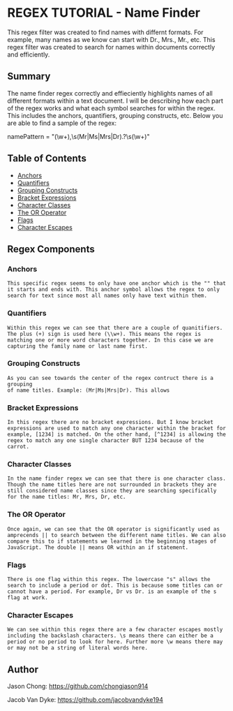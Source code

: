 # REGEX TUTORIAL - Name Finder

This regex filter was created to find names with differnt formats. For example, many names as we know can start with Dr., Mrs., Mr., etc. This regex filter was created to search for names within documents correctly and efficiently. 

## Summary

The name finder regex correctly and effieciently highlights names of all different formats within a text document. I will be describing how each part of the regex works and what each symbol searches for within the regex. This includes the anchors, quantifiers, grouping constructs, etc. Below you are able to find a sample of the regex: 

namePattern = "(\\w+),\\s(Mr|Ms|Mrs|Dr).?\\s(\\w+)"

## Table of Contents

- [Anchors](#anchors)
- [Quantifiers](#quantifiers)
- [Grouping Constructs](#grouping-constructs)
- [Bracket Expressions](#bracket-expressions)
- [Character Classes](#character-classes)
- [The OR Operator](#the-or-operator)
- [Flags](#flags)
- [Character Escapes](#character-escapes)

## Regex Components

### Anchors
    This specific regex seems to only have one anchor which is the "" that it starts and ends with. This anchor symbol allows the regex to only search for text since most all names only have text within them. 
### Quantifiers
    Within this regex we can see that there are a couple of quanitifiers. The plus (+) sign is used here (\\w+). This means the regex is matching one or more word characters together. In this case we are capturing the family name or last name first. 
### Grouping Constructs
    As you can see towards the center of the regex contruct there is a grouping
    of name titles. Example: (Mr|Ms|Mrs|Dr). This allows 
### Bracket Expressions
    In this regex there are no bracket expressions. But I know bracket expressions are used to match any one character within the bracket for example, [1234] is matched. On the other hand, [^1234] is allowing the regex to match any one single character BUT 1234 because of the carrot.  
### Character Classes
    In the name finder regex we can see that there is one character class. Though the name titles here are not surrounded in brackets they are still considered name classes since they are searching specifically for the name titles: Mr, Mrs, Dr, etc. 
### The OR Operator
    Once again, we can see that the OR operator is significantly used as amprecends || to search between the different name titles. We can also compare this to if statements we learned in the beginning stages of JavaScript. The double || means OR within an if statement. 
### Flags
    There is one flag within this regex. The lowercase "s" allows the search to include a period or dot. This is because some titles can or cannot have a period. For example, Dr vs Dr. is an example of the s flag at work. 
### Character Escapes
    We can see within this regex there are a few character escapes mostly including the backslash characters. \s means there can either be a period or no period to look for here. Further more \w means there may or may not be a string of literal words here. 
## Author
Jason Chong: 
https://github.com/chongjason914

Jacob Van Dyke: 
https://github.com/jacobvandyke194
